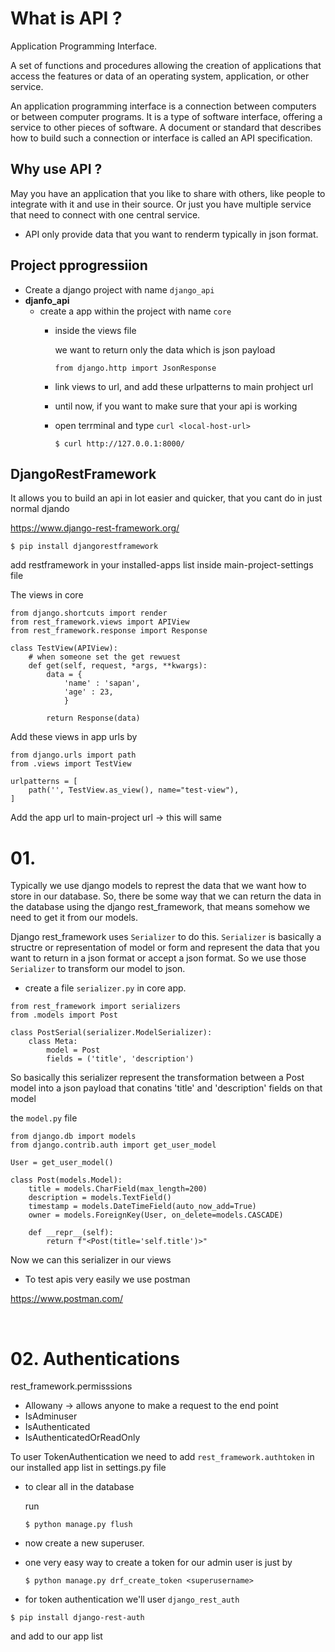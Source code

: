 # What is API ?

Application Programming Interface.

A set of functions and procedures allowing the creation of applications that access the features or data of an operating system, application, or other service.

An application programming interface is a connection between computers or between computer programs. It is a type of software interface, offering a service to other pieces of software. A document or standard that describes how to build such a connection or interface is called an API specification.

## Why use API ?

May you have an application that you like to share with others, like people to integrate with it and use in their source. Or just you have multiple service that need to connect with one central service.

- API only provide data that you want to renderm typically in json format.


## Project pprogressiion

- Create a django project with name ```django_api```
- **djanfo_api**
    - create a app within the project with name ```core```
        - inside the views file

            we want to return only the data which is json payload

            ```from django.http import JsonResponse```
        
        - link views to url, and add these urlpatterns to main prohject url

        - until now, if you want to make sure that your api is working 
        - open terrminal and type ```curl <local-host-url>``` 
            ```
            $ curl http://127.0.0.1:8000/
            ```

## DjangoRestFramework

It allows you to build an api in lot easier and quicker, that you cant do in just normal djando

https://www.django-rest-framework.org/

```
$ pip install djangorestframework
```

add restframework in your installed-apps list inside main-project-settings file 

The views in core
```
from django.shortcuts import render
from rest_framework.views import APIView
from rest_framework.response import Response

class TestView(APIView):
    # when someone set the get rewuest
    def get(self, request, *args, **kwargs):
        data = {
            'name' : 'sapan',
            'age' : 23,
            }
        
        return Response(data)
```

Add these views in app urls by
```
from django.urls import path
from .views import TestView

urlpatterns = [
    path('', TestView.as_view(), name="test-view"),
]
```

Add the app url to main-project url -> this will same 

# 01.

Typically we use django models to represt the data that we want how to store in our database. So, there be some way that we can return the data in the database using the django rest_framework, that means somehow we need to get it from our models.

Django rest_framework uses ```Serializer``` to do this. ```Serializer``` is basically a structre or representation of model or form and represent the data that you want to return in a json format or accept a json format. So we use those ```Serializer``` to transform our model to json.

- create a file ```serializer.py``` in core app.

```
from rest_framework import serializers
from .models import Post

class PostSerial(serializer.ModelSerializer):
    class Meta:
        model = Post
        fields = ('title', 'description')
```

So basically this serializer represent the transformation between a Post model into a json payload that conatins 'title' and 'description' fields on that model

the ```model.py``` file

```
from django.db import models
from django.contrib.auth import get_user_model

User = get_user_model()

class Post(models.Model):
    title = models.CharField(max_length=200)
    description = models.TextField()
    timestamp = models.DateTimeField(auto_now_add=True)
    owner = models.ForeignKey(User, on_delete=models.CASCADE)
    
    def __repr__(self):
        return f"<Post(title='self.title')>"

```

Now we can this serializer in our views

- To test apis very easily we use postman

https://www.postman.com/

&nbsp;

# 02. Authentications

rest_framework.permisssions

- Allowany -> allows anyone to make a request to the end point
- IsAdminuser
- IsAuthenticated
- IsAuthenticatedOrReadOnly

To user TokenAuthentication we need to add ```rest_framework.authtoken``` in our installed app list in settings.py file

- to clear all in the database 

    run 
    ```
    $ python manage.py flush
    ```

- now create a new superuser.

- one very easy way to create a token for our admin user is just by 
    ```
    $ python manage.py drf_create_token <superusername>
    ```

- for token authentication we'll user ```django_rest_auth```
```
$ pip install django-rest-auth
```
and add to our app list
